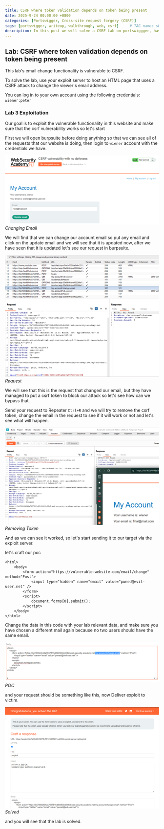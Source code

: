 ```yaml
---
title: CSRF where token validation depends on token being present
date: 2025-9-24 00:00:00 +0800
categories: [Portswigger, Cross-site request forgery (CSRF)]
tags: [portswigger, writeup, walkthrough, web, csrf]     # TAG names should always be lowercase
description: In this post we will solve a CSRF Lab on portswiggger, have fun reading.
---
```


## Lab: CSRF where token validation depends on token being present

This lab's email change functionality is vulnerable to CSRF.

To solve the lab, use your exploit server to host an HTML page that uses a CSRF attack to change the viewer's email address.

You can log in to your own account using the following credentials: `wiener:peter`

### Lab 3 Exploitation

Our goal is to exploit the vulnerable functionality in this website and make sure that the csrf vulnerability works so let's start 

First we will open burpsuite before doing anything so that we can see all of the requests that our website is doing, then login to `wiener` account with the credentials we have.

![img-description](/assets/img/PortSwigger/CSRF/3/mail.png)
_Changing Email_

We will find that we can change our account email so put any email and click on the update email and we will see that it is updated now, after we have seen that it is updated let's see our request in burpsuite.

![img-description](/assets/img/PortSwigger/CSRF/3/req.png)
_Request_

We will see that this is the request that changed our email, but they have managed to put a csrf token to block our attack so let's see how can we bypass that.

Send your request to Repeater `Ctrl+R` and we will try to remove the csrf token, change the email in the request to see if it will work or not and let's see what will happen.

![img-description](/assets/img/PortSwigger/CSRF/3/Trial.png)
_Removing Token_

And as we can see it worked, so let's start sending it to our target via the exploit server.

let's craft our poc

```
<html>
    <body>
        <form action="https://vulnerable-website.com/email/change" method="Post">
            <input type="hidden" name="email" value="pwned@evil-user.net" />
        </form>
        <script>
            document.forms[0].submit();
        </script>
    </body>
</html>
```

Change the data in this code with your lab relevant data, and make sure you have chosen a different mail again because no two users should have the same email.

![img-description](/assets/img/PortSwigger/CSRF/3/Exploit.png)
_POC_

and your request should be something like this, now Deliver exploit to victim.

![img-description](/assets/img/PortSwigger/CSRF/3/solved.png)
_Solved_

and you will see that the lab is solved.




